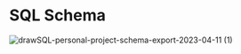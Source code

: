 # SQL Schema

![drawSQL-personal-project-schema-export-2023-04-11 (1)](https://user-images.githubusercontent.com/121891752/231245660-5ac47f1e-188b-42ee-9398-a2a00baf5139.png)